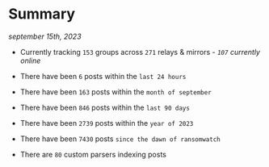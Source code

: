 
# Summary
_september 15th, 2023_

- Currently tracking `153` groups across `271` relays & mirrors - _`107` currently online_

- There have been `6` posts within the `last 24 hours`

- There have been `163` posts within the `month of september`

- There have been `846` posts within the `last 90 days`

- There have been `2739` posts within the `year of 2023`

- There have been `7430` posts `since the dawn of ransomwatch`

- There are `80` custom parsers indexing posts
